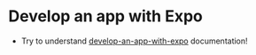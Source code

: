 # Develop an app with Expo

- Try to understand [develop-an-app-with-expo](https://docs.expo.dev/workflow/overview/) documentation!

